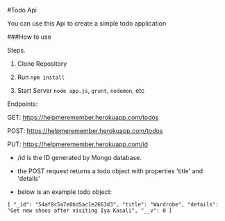 #Todo Api

You can use this Api to create a simple todo application 

###How to use

Steps.

1. Clone Repository

2. Run `npm install`

3. Start Server `node app.js`, `grunt`, `nodemon`, etc

Endpoints:

GET: https://helpmeremember.herokuapp.com/todos

POST: https://helpmeremember.herokuapp.com/todos

PUT: https://helpmeremember.herokuapp.com/id

* /id is the ID generated by Mongo database.

* the POST request returns a todo object with properties 'title' and 'details'

* below is an example todo object:

`{
        "_id": "54af8c5a7e0bd5ac1e2663d3",
        "title": "Wardrobe",
        "details": "Get new shoes after visiting Iya Kasali",
        "__v": 0
    }`